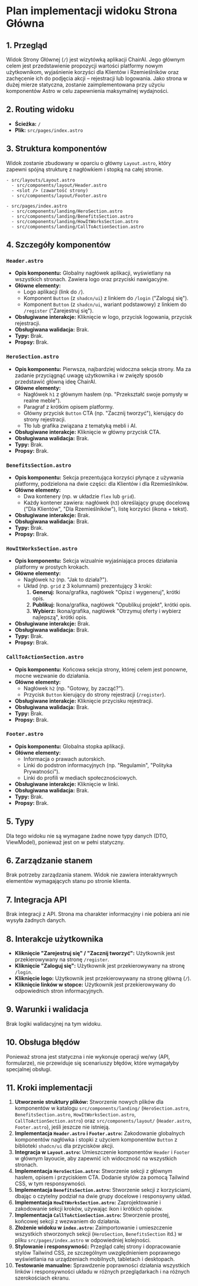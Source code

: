 # Plan implementacji widoku Strona Główna

## 1. Przegląd

Widok Strony Głównej (`/`) jest wizytówką aplikacji ChairAI. Jego głównym celem jest przedstawienie propozycji wartości platformy nowym użytkownikom, wyjaśnienie korzyści dla Klientów i Rzemieślników oraz zachęcenie ich do podjęcia akcji – rejestracji lub logowania. Jako strona w dużej mierze statyczna, zostanie zaimplementowana przy użyciu komponentów Astro w celu zapewnienia maksymalnej wydajności.

## 2. Routing widoku

- **Ścieżka:** `/`
- **Plik:** `src/pages/index.astro`

## 3. Struktura komponentów

Widok zostanie zbudowany w oparciu o główny `Layout.astro`, który zapewni spójną strukturę z nagłówkiem i stopką na całej stronie.

```
- src/layouts/Layout.astro
  - src/components/layout/Header.astro
  - <slot /> (zawartość strony)
  - src/components/layout/Footer.astro

- src/pages/index.astro
  - src/components/landing/HeroSection.astro
  - src/components/landing/BenefitsSection.astro
  - src/components/landing/HowItWorksSection.astro
  - src/components/landing/CallToActionSection.astro
```

## 4. Szczegóły komponentów

### `Header.astro`

- **Opis komponentu:** Globalny nagłówek aplikacji, wyświetlany na wszystkich stronach. Zawiera logo oraz przyciski nawigacyjne.
- **Główne elementy:**
  - Logo aplikacji (link do `/`).
  - Komponent `Button` (z `shadcn/ui`) z linkiem do `/login` ("Zaloguj się").
  - Komponent `Button` (z `shadcn/ui`, wariant podstawowy) z linkiem do `/register` ("Zarejestruj się").
- **Obsługiwane interakcje:** Kliknięcie w logo, przycisk logowania, przycisk rejestracji.
- **Obsługiwana walidacja:** Brak.
- **Typy:** Brak.
- **Propsy:** Brak.

### `HeroSection.astro`

- **Opis komponentu:** Pierwsza, najbardziej widoczna sekcja strony. Ma za zadanie przyciągnąć uwagę użytkownika i w zwięzły sposób przedstawić główną ideę ChairAI.
- **Główne elementy:**
  - Nagłówek `h1` z głównym hasłem (np. "Przekształć swoje pomysły w realne meble").
  - Paragraf z krótkim opisem platformy.
  - Główny przycisk `Button` CTA (np. "Zacznij tworzyć"), kierujący do strony rejestracji.
  - Tło lub grafika związana z tematyką mebli i AI.
- **Obsługiwane interakcje:** Kliknięcie w główny przycisk CTA.
- **Obsługiwana walidacja:** Brak.
- **Typy:** Brak.
- **Propsy:** Brak.

### `BenefitsSection.astro`

- **Opis komponentu:** Sekcja prezentująca korzyści płynące z używania platformy, podzielona na dwie części: dla Klientów i dla Rzemieślników.
- **Główne elementy:**
  - Dwa kontenery (np. w układzie `flex` lub `grid`).
  - Każdy kontener zawiera: nagłówek (`h3`) określający grupę docelową ("Dla Klientów", "Dla Rzemieślników"), listę korzyści (ikona + tekst).
- **Obsługiwane interakcje:** Brak.
- **Obsługiwana walidacja:** Brak.
- **Typy:** Brak.
- **Propsy:** Brak.

### `HowItWorksSection.astro`

- **Opis komponentu:** Sekcja wizualnie wyjaśniająca proces działania platformy w prostych krokach.
- **Główne elementy:**
  - Nagłówek `h2` (np. "Jak to działa?").
  - Układ (np. `grid` z 3 kolumnami) prezentujący 3 kroki:
    1.  **Generuj:** Ikona/grafika, nagłówek "Opisz i wygeneruj", krótki opis.
    2.  **Publikuj:** Ikona/grafika, nagłówek "Opublikuj projekt", krótki opis.
    3.  **Wybierz:** Ikona/grafika, nagłówek "Otrzymuj oferty i wybierz najlepszą", krótki opis.
- **Obsługiwane interakcje:** Brak.
- **Obsługiwana walidacja:** Brak.
- **Typy:** Brak.
- **Propsy:** Brak.

### `CallToActionSection.astro`

- **Opis komponentu:** Końcowa sekcja strony, której celem jest ponowne, mocne wezwanie do działania.
- **Główne elementy:**
  - Nagłówek `h2` (np. "Gotowy, by zacząć?").
  - Przycisk `Button` kierujący do strony rejestracji (`/register`).
- **Obsługiwane interakcje:** Kliknięcie przycisku rejestracji.
- **Obsługiwana walidacja:** Brak.
- **Typy:** Brak.
- **Propsy:** Brak.

### `Footer.astro`

- **Opis komponentu:** Globalna stopka aplikacji.
- **Główne elementy:**
  - Informacja o prawach autorskich.
  - Linki do podstron informacyjnych (np. "Regulamin", "Polityka Prywatności").
  - Linki do profili w mediach społecznościowych.
- **Obsługiwane interakcje:** Kliknięcie w linki.
- **Obsługiwana walidacja:** Brak.
- **Typy:** Brak.
- **Propsy:** Brak.

## 5. Typy

Dla tego widoku nie są wymagane żadne nowe typy danych (DTO, ViewModel), ponieważ jest on w pełni statyczny.

## 6. Zarządzanie stanem

Brak potrzeby zarządzania stanem. Widok nie zawiera interaktywnych elementów wymagających stanu po stronie klienta.

## 7. Integracja API

Brak integracji z API. Strona ma charakter informacyjny i nie pobiera ani nie wysyła żadnych danych.

## 8. Interakcje użytkownika

- **Kliknięcie "Zarejestruj się" / "Zacznij tworzyć":** Użytkownik jest przekierowywany na stronę `/register`.
- **Kliknięcie "Zaloguj się":** Użytkownik jest przekierowywany na stronę `/login`.
- **Kliknięcie logo:** Użytkownik jest przekierowywany na stronę główną (`/`).
- **Kliknięcie linków w stopce:** Użytkownik jest przekierowywany do odpowiednich stron informacyjnych.

## 9. Warunki i walidacja

Brak logiki walidacyjnej na tym widoku.

## 10. Obsługa błędów

Ponieważ strona jest statyczna i nie wykonuje operacji we/wy (API, formularze), nie przewiduje się scenariuszy błędów, które wymagałyby specjalnej obsługi.

## 11. Kroki implementacji

1.  **Utworzenie struktury plików:** Stworzenie nowych plików dla komponentów w katalogu `src/components/landing/` (`HeroSection.astro`, `BenefitsSection.astro`, `HowItWorksSection.astro`, `CallToActionSection.astro`) oraz `src/components/layout/` (`Header.astro`, `Footer.astro`), jeśli jeszcze nie istnieją.
2.  **Implementacja `Header.astro` i `Footer.astro`:** Zakodowanie globalnych komponentów nagłówka i stopki z użyciem komponentów `Button` z biblioteki `shadcn/ui` dla przycisków akcji.
3.  **Integracja w `Layout.astro`:** Umieszczenie komponentów `Header` i `Footer` w głównym layoucie, aby zapewnić ich widoczność na wszystkich stronach.
4.  **Implementacja `HeroSection.astro`:** Stworzenie sekcji z głównym hasłem, opisem i przyciskiem CTA. Dodanie stylów za pomocą Tailwind CSS, w tym responsywności.
5.  **Implementacja `BenefitsSection.astro`:** Stworzenie sekcji z korzyściami, dbając o czytelny podział na dwie grupy docelowe i responsywny układ.
6.  **Implementacja `HowItWorksSection.astro`:** Zaprojektowanie i zakodowanie sekcji kroków, używając ikon i krótkich opisów.
7.  **Implementacja `CallToActionSection.astro`:** Stworzenie prostej, końcowej sekcji z wezwaniem do działania.
8.  **Złożenie widoku w `index.astro`:** Zaimportowanie i umieszczenie wszystkich stworzonych sekcji (`HeroSection`, `BenefitsSection` itd.) w pliku `src/pages/index.astro` w odpowiedniej kolejności.
9.  **Stylowanie i responsywność:** Przegląd całej strony i dopracowanie stylów Tailwind CSS, ze szczególnym uwzględnieniem poprawnego wyświetlania na urządzeniach mobilnych, tabletach i desktopach.
10. **Testowanie manualne:** Sprawdzenie poprawności działania wszystkich linków i responsywności układu w różnych przeglądarkach i na różnych szerokościach ekranu.
